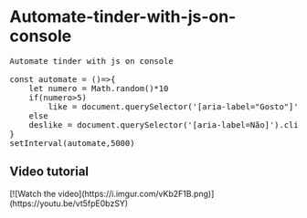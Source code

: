 # Automate-tinder-with-js-on-console
<pre>
Automate tinder with js on console

const automate = ()=>{
    let numero = Math.random()*10
    if(numero>5)
        like = document.querySelector('[aria-label="Gosto"]').click()
    else
    deslike = document.querySelector('[aria-label=Não]').click()
}
setInterval(automate,5000)
</pre>
<h2>Video tutorial</h2>
[![Watch the video](https://i.imgur.com/vKb2F1B.png)](https://youtu.be/vt5fpE0bzSY)
